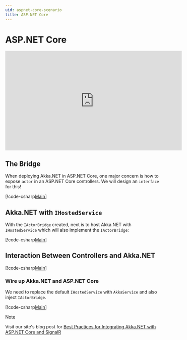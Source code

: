 ```yaml
---
uid: aspnet-core-scenario
title: ASP.NET Core
---
```


# ASP.NET Core

<!-- markdownlint-disable MD033 -->
<iframe width="560" height="315" src="https://www.youtube.com/embed/_BVC9Is8Tnk" title="YouTube video player" frameborder="0" allow="accelerometer; autoplay; clipboard-write; encrypted-media; gyroscope; picture-in-picture; web-share" allowfullscreen></iframe>
<!-- markdownlint-enable MD033 -->

## The Bridge

When deploying Akka.NET in ASP.NET Core, one major concern is how to expose `actor` in an ASP.NET Core controllers. We will design an `interface` for this!

[!code-csharp[Main](../../../src/examples/AspNetCore/Akka.AspNetCore/IActorBridge.cs?name=actor-bridge)]

## Akka.NET with `IHostedService`

With the `IActorBridge` created, next is to host Akka.NET with `IHostedService` which will also implement the `IActorBridge`:

[!code-csharp[Main](../../../src/examples/AspNetCore/Akka.AspNetCore/AkkaService.cs?name=akka-aspnet-core-service)]

## Interaction Between Controllers and Akka.NET

[!code-csharp[Main](../../../src/examples/AspNetCore/Akka.AspNetCore/Controllers/AkkaController.cs?name=akka-aspnet-core-controllers)]

### Wire up Akka.NET and ASP.NET Core

We need to replace the default `IHostedService` with `AkkaService` and also inject `IActorBridge`.

[!code-csharp[Main](../../../src/examples/AspNetCore/Akka.AspNetCore/Program.cs?name=akka-asp-net-program)]

> [!NOTE]
> Visit our site's blog post for [Best Practices for Integrating Akka.NET with ASP.NET Core and SignalR](https://petabridge.com/blog/akkadotnet-aspnetcore)
